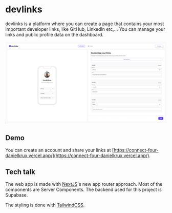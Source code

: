 # devlinks

devlinks is a platform where you can create a page that contains your most important developer links, like GitHub, LinkedIn etc,... You can manage your links and public profile data on the dashboard.

![screenshot of dashboard](image.png)

## Demo

You can create an account and share your links at [https://connect-four-danielkrux.vercel.app/](https://connect-four-danielkrux.vercel.app/).

## Tech talk

The web app is made with [NextJS](https://nextjs.org/docs)'s new app router approach. Most of the components are Server Components. The backend used for this project is Supabase.

The styling is done with [TailwindCSS](https://tailwindcss.com/docs).
